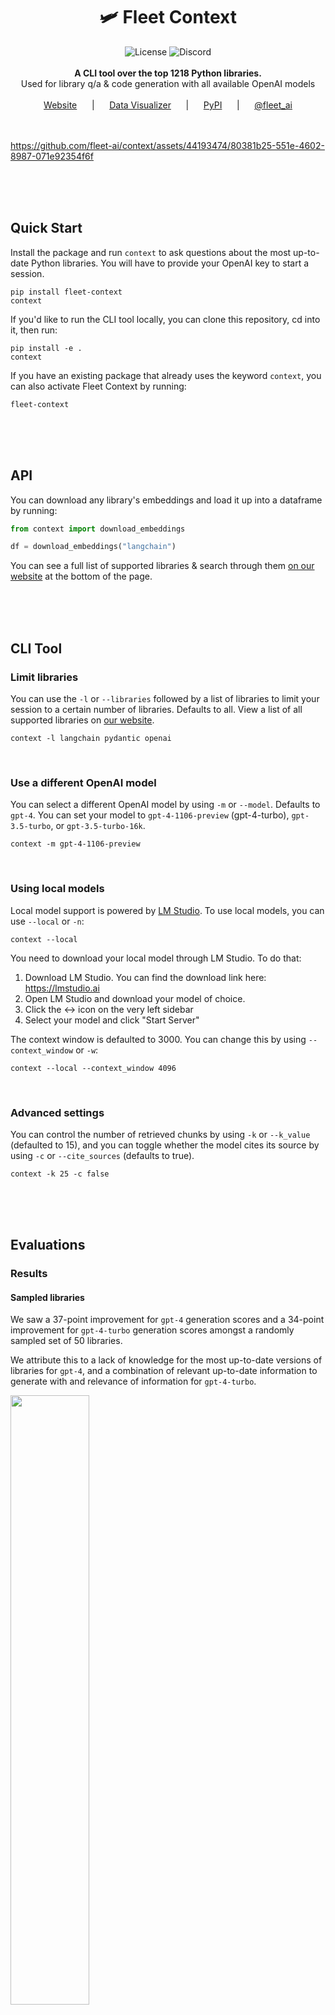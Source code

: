 <h1 align="center">🛩️ Fleet Context</h1>

<p align="center">
    <img src="https://img.shields.io/static/v1?label=license&message=MIT&color=white&style=flat" alt="License"/>
    <img src="https://img.shields.io/discord/1107887761412870154?logo=discord&style=flat&logoColor=white" alt="Discord"/>
    <br>
    <br>
    <b>A CLI tool over the top 1218 Python libraries.</b>
    <br>
    <span>Used for library q/a & code generation with all available OpenAI models</span>
    <br>
    <br>
    <a href="https://alpha.usefleet.ai/context">Website</a>
    &nbsp;&nbsp;&nbsp;&nbsp;&nbsp;|&nbsp;&nbsp;&nbsp;&nbsp;&nbsp;
    <a href="https://atlas.nomic.ai/map/67dc2d8f-5161-46fe-9d73-5fda6f3f5cde/758aa80f-8f11-4f8f-b008-f402e61c48d4?xs=-41.15425&xf=41.09514&ys=-30.76443&yf=32.33730">Data Visualizer</a>
    &nbsp;&nbsp;&nbsp;&nbsp;&nbsp;|&nbsp;&nbsp;&nbsp;&nbsp;&nbsp;
    <a href="https://pypi.org/project/fleet-context/">PyPI</a>
    &nbsp;&nbsp;&nbsp;&nbsp;&nbsp;|&nbsp;&nbsp;&nbsp;&nbsp;&nbsp;
    <a href="https://x.com/fleet_ai">@fleet_ai</a>‎
    <br>
    <br>
    <br>
</p>

https://github.com/fleet-ai/context/assets/44193474/80381b25-551e-4602-8987-071e92354f6f

<br><br><br>

## Quick Start

Install the package and run `context` to ask questions about the most up-to-date Python libraries. You will have to provide your OpenAI key to start a session.

```shell
pip install fleet-context
context
```

If you'd like to run the CLI tool locally, you can clone this repository, cd into it, then run:

```shell
pip install -e .
context
```

If you have an existing package that already uses the keyword `context`, you can also activate Fleet Context by running:

```shell
fleet-context
```

<br><br><br>

## API

You can download any library's embeddings and load it up into a dataframe by running:

```python
from context import download_embeddings

df = download_embeddings("langchain")
```

You can see a full list of supported libraries & search through them [on our website](https://fleet.so/context) at the bottom of the page.

<br><br><br>

## CLI Tool

### Limit libraries

You can use the `-l` or `--libraries` followed by a list of libraries to limit your session to a certain number of libraries. Defaults to all. View a list of all supported libraries on [our website](https://fleet.so/context).

```shell
context -l langchain pydantic openai
```

<br>

### Use a different OpenAI model

You can select a different OpenAI model by using `-m` or `--model`. Defaults to `gpt-4`. You can set your model to `gpt-4-1106-preview` (gpt-4-turbo), `gpt-3.5-turbo`, or `gpt-3.5-turbo-16k`.

```shell
context -m gpt-4-1106-preview
```

<br>

### Using local models

Local model support is powered by [LM Studio](https://lmstudio.ai). To use local models, you can use `--local` or `-n`:

```shell
context --local
```

You need to download your local model through LM Studio. To do that:

1. Download LM Studio. You can find the download link here: https://lmstudio.ai
2. Open LM Studio and download your model of choice.
3. Click the ↔ icon on the very left sidebar
4. Select your model and click "Start Server"

The context window is defaulted to 3000. You can change this by using `--context_window` or `-w`:

```shell
context --local --context_window 4096
```

<br>

### Advanced settings

You can control the number of retrieved chunks by using `-k` or `--k_value` (defaulted to 15), and you can toggle whether the model cites its source by using `-c` or `--cite_sources` (defaults to true).

```shell
context -k 25 -c false
```

<br><br><br>

## Evaluations

### Results

#### Sampled libraries

We saw a 37-point improvement for `gpt-4` generation scores and a 34-point improvement for `gpt-4-turbo` generation scores amongst a randomly sampled set of 50 libraries.

We attribute this to a lack of knowledge for the most up-to-date versions of libraries for `gpt-4`, and a combination of relevant up-to-date information to generate with and relevance of information for `gpt-4-turbo`.

<img width="50%" src="https://github.com/fleet-ai/context/assets/44193474/1ee13497-adbe-4f80-8782-3d4172a7d956">

<br><br><br>

## Embeddings

Check out our visualized data [here](https://atlas.nomic.ai/map/67dc2d8f-5161-46fe-9d73-5fda6f3f5cde/758aa80f-8f11-4f8f-b008-f402e61c48d4?xs=-41.15425&xf=41.09514&ys=-30.76443&yf=32.33730).

You can download all embeddings [here](https://www.dropbox.com/scl/fo/54t2e7fogtixo58pnlyub/h?rlkey=g8e8bdqinznsrn8vo0mxck433&dl=0).

<img width="100%" alt="Screenshot 2023-11-06 at 10 01 22 PM" src="https://github.com/fleet-ai/context/assets/44193474/c7aeca8a-5a62-4655-a2c6-4d16846b330d">
